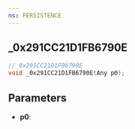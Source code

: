 ```yaml
---
ns: PERSISTENCE
---
```

## _0x291CC21D1FB6790E

```c
// 0x291CC21D1FB6790E
void _0x291CC21D1FB6790E(Any p0);
```

## Parameters
* **p0**:
